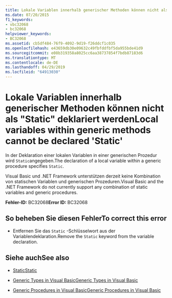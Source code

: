 ```yaml
---
title: Lokale Variablen innerhalb generischer Methoden können nicht als "Static" deklariert werden
ms.date: 07/20/2015
f1_keywords:
- vbc32068
- bc32068
helpviewer_keywords:
- BC32068
ms.assetid: cb5df484-76f9-4092-9d19-f26ddcf1c035
ms.openlocfilehash: e43659db30e09632c49fbfddfbf5da955bde41d9
ms.sourcegitcommit: e08b319358a8025cc6aa38737854f7bdb87183d6
ms.translationtype: MT
ms.contentlocale: de-DE
ms.lasthandoff: 04/29/2019
ms.locfileid: "64913030"
---
```

# <a name="local-variables-within-generic-methods-cannot-be-declared-static"></a><span data-ttu-id="4396f-102">Lokale Variablen innerhalb generischer Methoden können nicht als "Static" deklariert werden</span><span class="sxs-lookup"><span data-stu-id="4396f-102">Local variables within generic methods cannot be declared 'Static'</span></span>
<span data-ttu-id="4396f-103">In der Deklaration einer lokalen Variablen in einer generischen Prozedur wird `Static`angegeben.</span><span class="sxs-lookup"><span data-stu-id="4396f-103">The declaration of a local variable within a generic procedure specifies `Static`.</span></span>  
  
 <span data-ttu-id="4396f-104">Visual Basic und .NET Framework unterstützen derzeit keine Kombination von statischen Variablen und generischen Prozeduren.</span><span class="sxs-lookup"><span data-stu-id="4396f-104">Visual Basic and the .NET Framework do not currently support any combination of static variables and generic procedures.</span></span>  
  
 <span data-ttu-id="4396f-105">**Fehler-ID:** BC32068</span><span class="sxs-lookup"><span data-stu-id="4396f-105">**Error ID:** BC32068</span></span>  
  
## <a name="to-correct-this-error"></a><span data-ttu-id="4396f-106">So beheben Sie diesen Fehler</span><span class="sxs-lookup"><span data-stu-id="4396f-106">To correct this error</span></span>  
  
- <span data-ttu-id="4396f-107">Entfernen Sie das `Static` -Schlüsselwort aus der Variablendeklaration.</span><span class="sxs-lookup"><span data-stu-id="4396f-107">Remove the `Static` keyword from the variable declaration.</span></span>  
  
## <a name="see-also"></a><span data-ttu-id="4396f-108">Siehe auch</span><span class="sxs-lookup"><span data-stu-id="4396f-108">See also</span></span>

- [<span data-ttu-id="4396f-109">Static</span><span class="sxs-lookup"><span data-stu-id="4396f-109">Static</span></span>](../../visual-basic/language-reference/modifiers/static.md)

- [<span data-ttu-id="4396f-110">Generic Types in Visual Basic</span><span class="sxs-lookup"><span data-stu-id="4396f-110">Generic Types in Visual Basic</span></span>](../../visual-basic/programming-guide/language-features/data-types/generic-types.md)
- [<span data-ttu-id="4396f-111">Generic Procedures in Visual Basic</span><span class="sxs-lookup"><span data-stu-id="4396f-111">Generic Procedures in Visual Basic</span></span>](../../visual-basic/programming-guide/language-features/data-types/generic-procedures.md)
